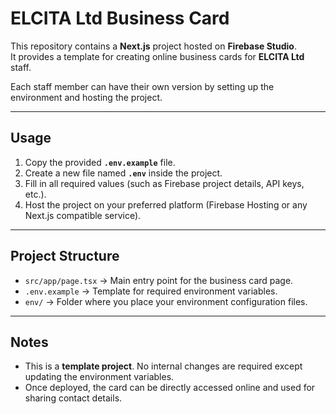 # ELCITA Ltd Business Card

This repository contains a **Next.js** project hosted on **Firebase Studio**.  
It provides a template for creating online business cards for **ELCITA Ltd** staff.  

Each staff member can have their own version by setting up the environment and hosting the project.  

---

## Usage

1. Copy the provided **`.env.example`** file.
2. Create a new file named **`.env`** inside the project.
3. Fill in all required values (such as Firebase project details, API keys, etc.).
4. Host the project on your preferred platform (Firebase Hosting or any Next.js compatible service).

---

## Project Structure

- `src/app/page.tsx` → Main entry point for the business card page.
- `.env.example` → Template for required environment variables.
- `env/` → Folder where you place your environment configuration files.

---

## Notes

- This is a **template project**. No internal changes are required except updating the environment variables.
- Once deployed, the card can be directly accessed online and used for sharing contact details.
